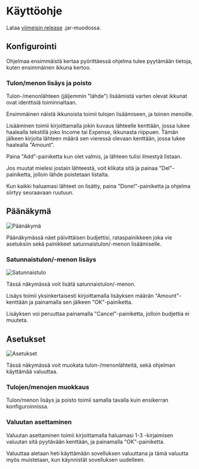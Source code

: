 # Käyttöohje
Lataa [viimeisin release](https://github.com/JimiUrsin/ot-harjoitustyo/releases) .jar-muodossa.

## Konfigurointi
Ohjelmaa ensimmäistä kertaa pyörittäessä ohjelma tulee pyytämään tietoja, kuten ensimmäinen ikkuna kertoo.

### Tulon/menon lisäys ja poisto
Tulon-/menonlähteen (jäljemmin "lähde") lisäämistä varten olevat ikkunat ovat identtisiä toiminnaltaan.

Ensimmäinen näistä ikkunoista toimii tulojen lisäämiseen, ja toinen menoille.

Lisääminen toimii kirjoittamalla jokin kuvaus lähteelle kenttään, jossa lukee haalealla tekstillä joko Income tai Expense, ikkunasta riippuen.
Tämän jälkeen kirjoita lähteen määrä sen vieressä olevaan kenttään, jossa lukee haalealla "Amount".

Paina "Add"-painiketta kun olet valmis, ja lähteen tulisi ilmestyä listaan.

Jos muutat mielesi jostain lähteestä, voit klikata sitä ja painaa "Del"-painiketta, jolloin lähde poistetaan listalta.

Kun kaikki haluamasi lähteet on lisätty, paina "Done!"-painiketta ja ohjelma siirtyy seuraavaan ruutuun.

## Päänäkymä
![Päänäkymä](https://i.imgur.com/UB9tVls.png)

Päänäkymässä näet päivittäisen budjettisi, rataspainikkeen joka vie asetuksiin sekä painikkeet satunnaistulon/-menon lisäämiselle.

### Satunnaistulon/-menon lisäys
![Satunnaistulo](https://i.imgur.com/oBzIhow.png)

Tässä näkymässä voit lisätä satunnaistulon/-menon.

Lisäys toimii yksinkertaisesti kirjoittamalla lisäyksen määrän "Amount"-kenttään ja painamalla sen jälkeen "OK"-painiketta.

Lisäyksen voi peruuttaa painamalla "Cancel"-painiketta, jolloin budjettia ei muuteta.

## Asetukset
![Asetukset](https://i.imgur.com/UpNcRlC.png)

Tässä näkymässä voit muokata tulon-/menonlähteitä, sekä ohjelman käyttämää valuuttaa.

### Tulojen/menojen muokkaus
Tulon/menon lisäys ja poisto toimii samalla tavalla kuin ensikerran konfiguroinnissa.

### Valuutan asettaminen
Valuutan asettaminen toimii kirjoittamalla haluamasi 1-3 -kirjaimisen valuutan sitä pyytävään kenttään, ja painamalla "OK"-painiketta.

Valuuttaa aletaan heti käyttämään sovelluksen valuuttana ja tämä valuutta myös muistetaan, kun käynnistät sovelluksen uudelleen.

